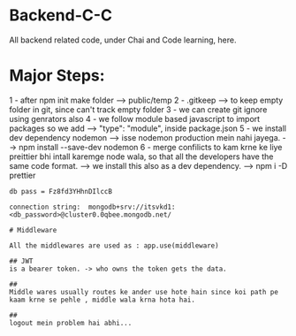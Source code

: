 # Backend-C-C


All backend related code, under Chai and Code learning, here.

# Major Steps:

1 - after npm init make folder --> public/temp
2 - .gitkeep --> to keep empty folder in git, since can't track empty folder
3 - we can create git ignore using genrators also
4 - we follow module based javascript to import packages so we add -->  "type": "module", inside package.json
5 - we install dev dependency nodemon --> isse nodemon production mein nahi jayega. --> 
    npm install --save-dev nodemon
6 - merge confilicts to kam krne ke liye preittier bhi intall karemge node wala, so that all the developers 
    have the same code format. --> we install this also as a dev dependency. --> npm i -D prettier




    db pass = Fz8fd3YHhnDIlccB

    connection string:  mongodb+srv://itsvkd1:<db_password>@cluster0.0qbee.mongodb.net/

    # Middleware

    All the middlewares are used as : app.use(middleware)

    ## JWT 
    is a bearer token. -> who owns the token gets the data.

    ##
    Middle wares usually routes ke ander use hote hain since koi path pe kaam krne se pehle , middle wala krna hota hai.

    ## 
    logout mein problem hai abhi...
    